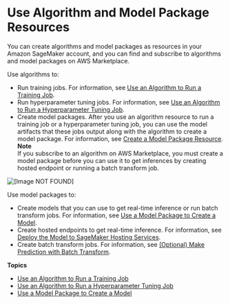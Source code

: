 # Use Algorithm and Model Package Resources<a name="sagemaker-mkt-buy"></a>

You can create algorithms and model packages as resources in your Amazon SageMaker account, and you can find and subscribe to algorithms and model packages on AWS Marketplace\.

Use algorithms to:
+ Run training jobs\. For information, see [Use an Algorithm to Run a Training Job](sagemaker-mkt-algo-train.md)\.
+ Run hyperparameter tuning jobs\. For information, see [Use an Algorithm to Run a Hyperparameter Tuning Job](sagemaker-mkt-algo-tune.md)\.
+ Create model packages\. After you use an algorithm resource to run a training job or a hyperparameter tuning job, you can use the model artifacts that these jobs output along with the algorithm to create a model package\. For information, see [Create a Model Package Resource](sagemaker-mkt-create-model-package.md)\.
**Note**  
If you subscribe to an algorithm on AWS Marketplace, you must create a model package before you can use it to get inferences by creating hosted endpoint or running a batch transform job\.

![\[Image NOT FOUND\]](http://docs.aws.amazon.com/sagemaker/latest/dg/images/mkt-buyer-workflow.png)

Use model packages to:
+ Create models that you can use to get real\-time inference or run batch transform jobs\. For information, see [Use a Model Package to Create a Model](sagemaker-mkt-model-pkg-model.md)\.
+ Create hosted endpoints to get real\-time inference\. For information, see [Deploy the Model to SageMaker Hosting Services](ex1-model-deployment.md#ex1-deploy-model)\.
+ Create batch transform jobs\. For information, see [\(Optional\) Make Prediction with Batch Transform](ex1-model-deployment.md#ex1-batch-transform)\.

**Topics**
+ [Use an Algorithm to Run a Training Job](sagemaker-mkt-algo-train.md)
+ [Use an Algorithm to Run a Hyperparameter Tuning Job](sagemaker-mkt-algo-tune.md)
+ [Use a Model Package to Create a Model](sagemaker-mkt-model-pkg-model.md)